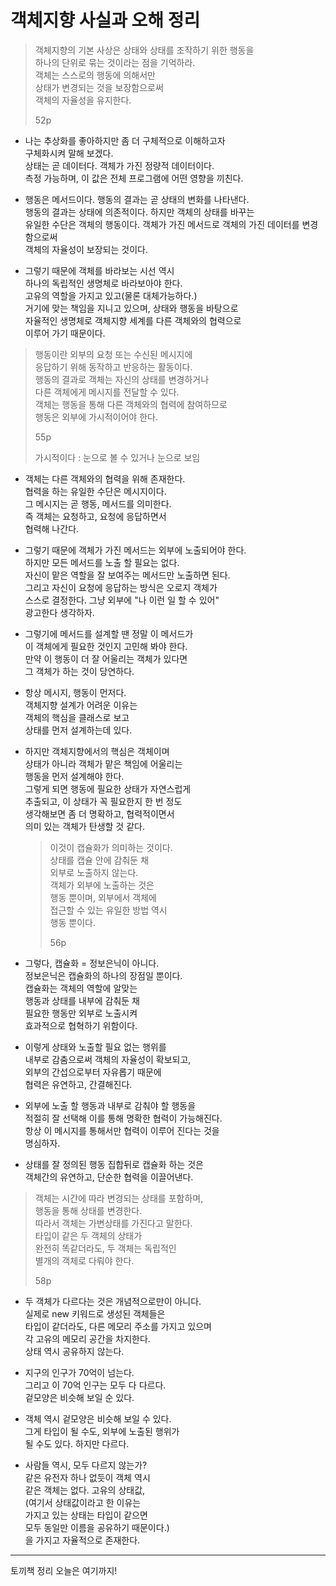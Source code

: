 # 객체지향 사실과 오해 정리
> 객체지향의 기본 사상은 상태와 상태를 조작하기 위한 행동을    
> 하나의 단위로 묶는 것이라는 점을 기억하라.    
> 객체는 스스로의 행동에 의해서만    
> 상태가 변경되는 것을 보장함으로써    
> 객체의 자율성을 유지한다.    
> 
> 52p

* 나는 추상화를 좋아하지만 좀 더 구체적으로 이해하고자   
  구체화시켜 말해 보겠다.   
  상태는 곧 데이터다. 객체가 가진 정량적 데이터이다.   
  측정 가능하며, 이 값은 전체 프로그램에 어떤 영향을 끼친다.    

* 행동은 메서드이다. 행동의 결과는 곧 상태의 변화를 나타낸다.   
  행동의 결과는 상태에 의존적이다. 하지만 객체의 상태를 바꾸는    
  유일한 수단은 객체의 행동이다. 
  객체가 가진 메서드로 객체의 가진 데이터를 변경함으로써       
  객체의 자율성이 보장되는 것이다.    

* 그렇기 때문에 객체를 바라보는 시선 역시    
  하나의 독립적인 생명체로 바라보아야 한다.    
  고유의 역할을 가지고 있고(물론 대체가능하다.)    
  거기에 맞는 책임을 지니고 있으며, 상태와 행동을 바탕으로   
  자율적인 생명체로 객체지향 세계를 다른 객체와의 협력으로   
  이루어 가기 때문이다.   
  
> 행동이란 외부의 요청 또는 수신된 메시지에     
> 응답하기 위해 동작하고 반응하는 활동이다.      
> 행동의 결과로 객체는 자신의 상태를 변경하거나   
> 다른 객체에게 메시지를 전달할 수 있다.   
> 객체는 행동을 통해 다른 객체와의 협력에 참여하므로   
> 행동은 외부에 가시적이어야 한다.     
> 
> 55p
> 
> 가시적이다 : 눈으로 볼 수 있거나 눈으로 보임

* 객체는 다른 객체와의 협력을 위해 존재한다.   
  협력을 하는 유일한 수단은 메시지이다.   
  그 메시지는 곧 행동, 메서드를 의미한다.    
  즉 객체는 요청하고, 요청에 응답하면서    
  협력해 나간다.     
  
* 그렇기 때문에 객체가 가진 메서드는 외부에 노출되어야 한다.  
  하지만 모든 메서드를 노출 할 필요는 없다.   
  자신이 맡은 역할을 잘 보여주는 메서드만 노출하면 된다.   
  그리고 자신이 요청에 응답하는 방식은 오로지 객체가   
  스스로 결정한다. 그냥 외부에 "나 이런 일 할 수 있어"    
  광고한다 생각하자.    
  
* 그렇기에 메서드를 설계할 땐 정말 이 메서드가     
  이 객체에게 필요한 것인지 고민해 봐야 한다.   
  만약 이 행동이 더 잘 어울리는 객체가 있다면    
  그 객체가 하는 것이 당연하다.   
  
* 항상 메시지, 행동이 먼저다.    
  객체지향 설계가 어려운 이유는   
  객체의 핵심을 클래스로 보고    
  상태를 먼저 설계하는데 있다.   

* 하지만 객체지향에서의 핵심은 객체이며   
  상태가 아니라 객체가 맡은 책임에 어울리는                       
  행동을 먼저 설계해야 한다.        
  그렇게 되면 행동에 필요한 상태가 자연스럽게              
  추출되고, 이 상태가 꼭 필요한지 한 번 정도           
  생각해보면 좀 더 명확하고, 협력적이면서           
  의미 있는 객체가 탄생할 것 같다.                        
          
  >이것이 캡슐화가 의미하는 것이다.                          
  >상태를 캡슐 안에 감춰둔 채                
  >외부로 노출하지 않는다.            
  >객체가 외부에 노출하는 것은           
  >행동 뿐이며, 외부에서 객체에              
  >접근할 수 있는 유일한 방법 역시                                
  >행동 뿐이다.  
  >           
  >56p                    

* 그렇다, 캡슐화 = 정보은닉이 아니다.                                                     
  정보은닉은 캡슐화의 하나의 장점일 뿐이다.           
  캡슐화는 객체의 역할에 알맞는          
  행동과 상태를 내부에 감춰둔 채             
  필요한 행동만 외부로 노출시켜                               
  효과적으로 협혁하기 위함이다.                
             
* 이렇게 상태와 노출할 필요 없는 행위를               
  내부로 감춤으로써 객체의 자율성이 확보되고,                            
  외부의 간섭으로부터 자유롭기 때문에                           
  협력은 유연하고, 간결해진다.                             
  
* 외부에 노출 할 행동과 내부로 감춰야 할 행동을                                                  
  적절히 잘 선택해 이를 통해 명확한 협력이 가능해진다.                                                       
  항상 이 메시지를 통해서만 협력이 이루어 진다는 것을                                     
  명심하자.                            
                                  
* 상태를 잘 정의된 행동 집합뒤로 캡슐화 하는 것은                                                   
  객체간의 유연하고, 단순한 협력을 이끌어낸다.                            
             
>객체는 시간에 따라 변경되는 상태를 포함하며,                                              
>행동을 통해 상태를 변경한다.                           
>따라서 객체는 가변상태를 가진다고 말한다.                                                           
>타입이 같은 두 객체의 상태가                     
>완전히 똑같더라도, 두 객체는 독립적인                        
>별개의 객체로 다뤄야 한다.                          
>           
>58p                

* 두 객체가 다르다는 것은 개념적으로만이 아니다.           
  실제로 new 키워드로 생성된 객체들은             
  타입이 같더라도, 다른 메모리 주소를 가지고 있으며            
  각 고유의 메모리 공간을 차지한다.             
  상태 역시 공유하지 않는다.                         
 
* 지구의 인구가 70억이 넘는다.               
  그리고 이 70억 인구는 모두 다 다르다.                      
  겉모양은 비슷해 보일 순 있다.              
  
* 객체 역시 겉모양은 비슷해 보일 수 있다.                
  그게 타입이 될 수도, 외부에 노출된 행위가              
  될 수도 있다. 하지만 다르다.               
           
* 사람들 역시, 모두 다르지 않는가?               
  같은 유전자 하나 없듯이 객체 역시               
  같은 객체는 없다. 고유의 상태값,              
  (여기서 상태값이라고 한 이유는               
  가지고 있는 상태는 타입이 같으면            
  모두 동일만 이름을 공유하기 때문이다.)                
  을 가지고 자율적으로 존재한다.            
***
토끼책 정리 오늘은 여기까지!
